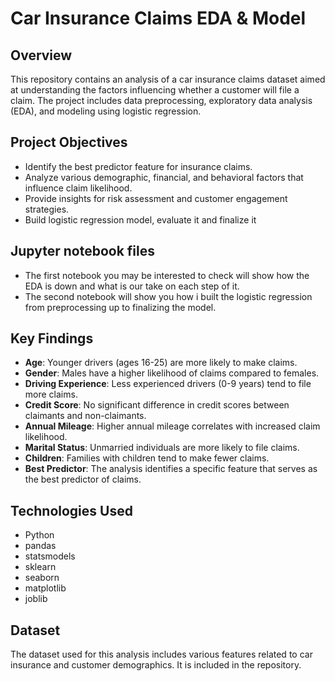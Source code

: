 # Car Insurance Claims EDA & Model

## Overview
This repository contains an analysis of a car insurance claims dataset aimed at understanding the factors influencing whether a customer will file a claim. The project includes data preprocessing, exploratory data analysis (EDA), and modeling using logistic regression.

## Project Objectives
- Identify the best predictor feature for insurance claims.
- Analyze various demographic, financial, and behavioral factors that influence claim likelihood.
- Provide insights for risk assessment and customer engagement strategies.
- Build logistic regression model, evaluate it and finalize it

## Jupyter notebook files
- The first notebook you may be interested to check will show how the EDA is down and what is our take on each step of it.
- The second notebook will show you how i built the logistic regression from preprocessing up to finalizing the model.

## Key Findings
- **Age**: Younger drivers (ages 16-25) are more likely to make claims.
- **Gender**: Males have a higher likelihood of claims compared to females.
- **Driving Experience**: Less experienced drivers (0-9 years) tend to file more claims.
- **Credit Score**: No significant difference in credit scores between claimants and non-claimants.
- **Annual Mileage**: Higher annual mileage correlates with increased claim likelihood.
- **Marital Status**: Unmarried individuals are more likely to file claims.
- **Children**: Families with children tend to make fewer claims.
- **Best Predictor**: The analysis identifies a specific feature that serves as the best predictor of claims.

## Technologies Used
- Python
- pandas
- statsmodels
- sklearn
- seaborn
- matplotlib
- joblib

## Dataset
The dataset used for this analysis includes various features related to car insurance and customer demographics. It is included in the repository.

